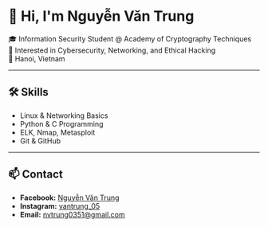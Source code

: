 # 👋 Hi, I'm Nguyễn Văn Trung  

🎓 Information Security Student @ Academy of Cryptography Techniques  
🔐 Interested in Cybersecurity, Networking, and Ethical Hacking  
📍 Hanoi, Vietnam  

---
## 🛠 Skills
- Linux & Networking Basics  
- Python & C Programming  
- ELK, Nmap, Metasploit  
- Git & GitHub  
---

## 📫 Contact
- **Facebook:** [Nguyễn Văn Trung](https://www.facebook.com/nguyenvantrung.bg2005)  
- **Instagram:** [vantrung_05](https://www.instagram.com/vantrung_05/)  
- **Email:** nvtrung0351@gmail.com  
